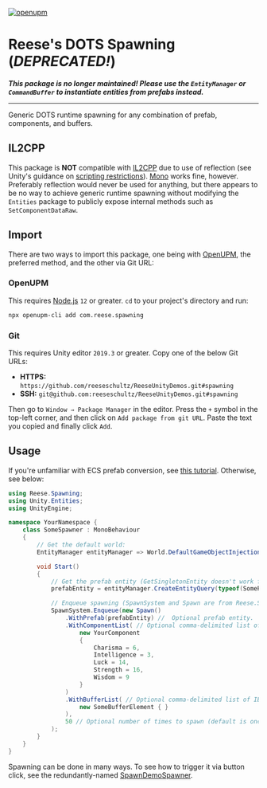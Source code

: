 [![openupm](https://img.shields.io/npm/v/com.reese.spawning?label=openupm&registry_uri=https://package.openupm.com)](https://openupm.com/packages/com.reese.spawning/)

# Reese's DOTS Spawning (***DEPRECATED!***)

***This package is no longer maintained! Please use the `EntityManager` or `CommandBuffer` to instantiate entities from prefabs instead.***

---

Generic DOTS runtime spawning for any combination of prefab, components, and buffers.

## IL2CPP

This package is **NOT** compatible with [IL2CPP](https://docs.unity3d.com/Manual/IL2CPP.html) due to use of reflection (see Unity's guidance on [scripting restrictions](https://docs.unity3d.com/Manual/ScriptingRestrictions.html)). [Mono](https://www.mono-project.com/) works fine, however. Preferably reflection would never be used for anything, but there appears to be no way to achieve generic runtime spawning without modifying the `Entities` package to publicly expose internal methods such as `SetComponentDataRaw`.

## Import

There are two ways to import this package, one being with [OpenUPM](https://openupm.com/), the preferred method, and the other via Git URL:

### OpenUPM

This requires [Node.js](https://nodejs.org/en/) `12` or greater. `cd` to your project's directory and run:

```sh
npx openupm-cli add com.reese.spawning
```

### Git

This requires Unity editor `2019.3` or greater. Copy one of the below Git URLs:

* **HTTPS:** `https://github.com/reeseschultz/ReeseUnityDemos.git#spawning`
* **SSH:** `git@github.com:reeseschultz/ReeseUnityDemos.git#spawning`

Then go to `Window ⇒ Package Manager` in the editor. Press the `+` symbol in the top-left corner, and then click on `Add package from git URL`. Paste the text you copied and finally click `Add`.

## Usage

If you're unfamiliar with ECS prefab conversion, see [this tutorial](https://reeseschultz.com/spawning-prefabs-with-unity-ecs/). Otherwise, see below:

```csharp
using Reese.Spawning;
using Unity.Entities;
using UnityEngine;

namespace YourNamespace {
    class SomeSpawner : MonoBehaviour
    {
        // Get the default world:
        EntityManager entityManager => World.DefaultGameObjectInjectionWorld.EntityManager;

        void Start()
        {
            // Get the prefab entity (GetSingletonEntity doesn't work for some reason):
            prefabEntity = entityManager.CreateEntityQuery(typeof(SomePrefab)).GetSingleton<SomePrefab>().Value;

            // Enqueue spawning (SpawnSystem and Spawn are from Reese.Spawning):
            SpawnSystem.Enqueue(new Spawn()
                .WithPrefab(prefabEntity) //  Optional prefab entity.
                .WithComponentList( // Optional comma-delimited list of IComponentData.
                    new YourComponent
                    {
                        Charisma = 6,
                        Intelligence = 3,
                        Luck = 14,
                        Strength = 16,
                        Wisdom = 9
                    }
                )
                .WithBufferList( // Optional comma-delimited list of IBufferElementData.
                    new SomeBufferElement { }
                ),
                50 // Optional number of times to spawn (default is once).
            );
        }
    }
}
```

Spawning can be done in many ways. To see how to trigger it via button click, see the redundantly-named [SpawnDemoSpawner](https://github.com/reeseschultz/ReeseUnityDemos/blob/master/Assets/Scripts/Demo/SpawnDemoSpawner.cs).
